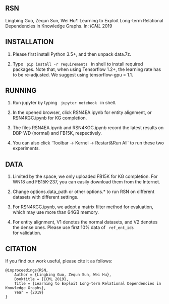 ## RSN

Lingbing Guo, Zequn Sun, Wei Hu*. Learning to Exploit Long-term Relational Dependencies in Knowledge Graphs. In: _ICML_ 2019

## INSTALLATION

1. Please first install Python 3.5+, and then unpack data.7z.

2. Type <code> pip install -r requirements </code> in shell to install required packages. Note that, when using Tensorflow 1.2+, the learning rate has to be re-adjusted. We suggest using tensorflow-gpu = 1.1.

## RUNNING

1. Run jupyter by typing <code> jupyter notebook </code> in shell.

2. In the opened browser, click RSN4EA.ipynb for entity alignment, or RSN4KGC.ipynb for KG completion.

3. The files RSN4EA.ipynb and RSN4KGC.ipynb record the latest results on DBP-WD (normal) and FB15K, respectively.

4. You can also click 'Toolbar -> Kernel -> Restart&Run All' to run these two experiments.


## DATA

1. Limited by the space, we only uploaded FB15K for KG completion. For WN18 and FB15K-237, you can easily download them from the Internet.

2. Change options.data_path or other options.* to run RSN on different datasets with different settings.

3. For RSN4KGC.ipynb, we adopt a matrix filter method for evaluation, which may use more than 64GB memory.

4. For entity alignment, V1 denotes the normal datasets, and V2 denotes the dense ones. Please use first 10% data of <code> ref_ent_ids </code> for validation.

## CITATION

If you find our work useful, please cite it as follows:

```
@inproceedings{RSN,
	Author = {Lingbing Guo, Zequn Sun, Wei Hu},
	Booktitle = {ICML 2019},
	Title = {Learning to Exploit Long-term Relational Dependencies in Knowledge Graphs},
	Year = {2019}
}
```
